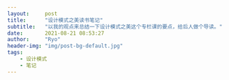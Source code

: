 ```yaml
---
layout:     post
title:      "设计模式之美读书笔记"
subtitle:   "以我的观点来总结一下设计模式之美这个专栏课的要点，给后人做个导读。"
date:       2021-08-21 08:53:27
author:     "Ryo"
header-img: "img/post-bg-default.jpg"
tags:
    - 设计模式
    - 笔记
---
```


